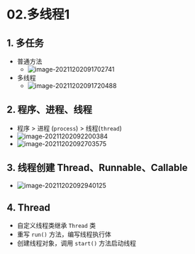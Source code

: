 # 02.多线程1

## 1. 多任务

- 普通方法
  - ![image-20211202091702741](https://raw.githubusercontent.com/TWDH/Leetcode-From-Zero/pictures/img/image-20211202091702741.png)
- 多线程
  - ![image-20211202091720488](https://raw.githubusercontent.com/TWDH/Leetcode-From-Zero/pictures/img/image-20211202091720488.png)

## 2. 程序、进程、线程

- 程序 > 进程 (`process`)  >  线程(`thread`)
- ![image-20211202092200384](https://raw.githubusercontent.com/TWDH/Leetcode-From-Zero/pictures/img/image-20211202092200384.png)
- ![image-20211202092703575](https://raw.githubusercontent.com/TWDH/Leetcode-From-Zero/pictures/img/image-20211202092703575.png)

## 3. 线程创建 Thread、Runnable、Callable

- ![image-20211202092940125](https://raw.githubusercontent.com/TWDH/Leetcode-From-Zero/pictures/img/image-20211202092940125.png)

## 4. Thread

- 自定义线程类继承 `Thread` 类
- 重写 `run()` 方法，编写线程执行体
- 创建线程对象，调用 `start()` 方法启动线程





























































